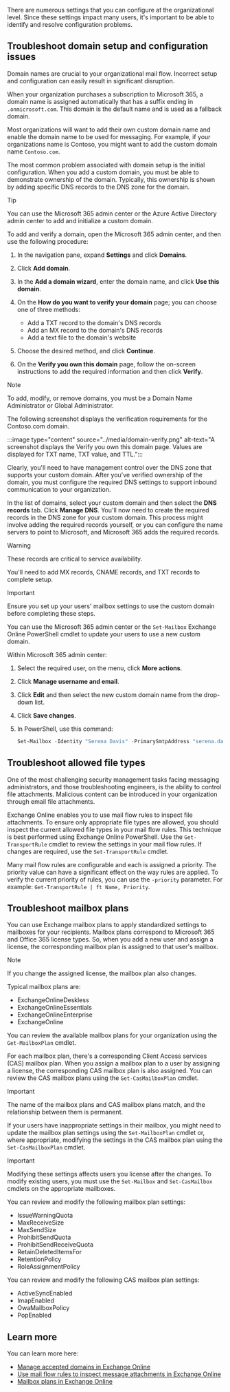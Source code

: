 There are numerous settings that you can configure at the organizational level. Since these settings impact many users, it's important to be able to identify and resolve configuration problems.

## Troubleshoot domain setup and configuration issues

Domain names are crucial to your organizational mail flow. Incorrect setup and configuration can easily result in significant disruption.

When your organization purchases a subscription to Microsoft 365, a domain name is assigned automatically that has a suffix ending in `.onmicrosoft.com`. This domain is the default name and is used as a fallback domain.

Most organizations will want to add their own custom domain name and enable the domain name to be used for messaging. For example, if your organizations name is Contoso, you might want to add the custom domain name `Contoso.com`.

The most common problem associated with domain setup is the initial configuration. When you add a custom domain, you must be able to demonstrate ownership of the domain. Typically, this ownership is shown by adding specific DNS records to the DNS zone for the domain.

> [!TIP]
> You can use the Microsoft 365 admin center or the Azure Active Directory admin center to add and initialize a custom domain. 

To add and verify a domain, open the Microsoft 365 admin center, and then use the following procedure:

1. In the navigation pane, expand **Settings** and click **Domains**.
1. Click **Add domain**.
1. In the **Add a domain wizard**, enter the domain name, and click **Use this domain**.
1. On the **How do you want to verify your domain** page; you can choose one of three methods:

    - Add a TXT record to the domain's DNS records
    - Add an MX record to the domain's DNS records
    - Add a text file to the domain's website

1. Choose the desired method, and click **Continue**.
1. On the **Verify you own this domain** page, follow the on-screen instructions to add the required information and then click **Verify**.

> [!NOTE]
> To add, modify, or remove domains, you must be a Domain Name Administrator or Global Administrator.

The following screenshot displays the verification requirements for the Contoso.com domain.

:::image type="content" source="../media/domain-verify.png" alt-text="A screenshot displays the Verify you own this domain page. Values are displayed for TXT name, TXT value, and TTL.":::

Clearly, you'll need to have management control over the DNS zone that supports your custom domain. After you've verified ownership of the domain, you must configure the required DNS settings to support inbound communication to your organization.

In the list of domains, select your custom domain and then select the **DNS records** tab. Click **Manage DNS**. You'll now need to create the required records in the DNS zone for your custom domain. This process might involve adding the required records yourself, or you can configure the name servers to point to Microsoft, and Microsoft 365 adds the required records.

> [!WARNING]
> These records are critical to service availability.

You'll need to add MX records, CNAME records, and TXT records to complete setup.

> [!IMPORTANT]
> Ensure you set up your users' mailbox settings to use the custom domain before completing these steps. 

You can use the Microsoft 365 admin center or the `Set-Mailbox` Exchange Online PowerShell cmdlet to update your users to use a new custom domain.

Within Microsoft 365 admin center:

1. Select the required user, on the menu, click **More actions**.
1. Click **Manage username and email**.
1. Click **Edit** and then select the new custom domain name from the drop-down list.
1. Click **Save changes**.
1. In PowerShell, use this command:

    ``` powershell
    Set-Mailbox -Identity "Serena Davis" -PrimarySmtpAddress "serena.davis@contoso.com"
    ````

## Troubleshoot allowed file types

One of the most challenging security management tasks facing messaging administrators, and those troubleshooting engineers, is the ability to control file attachments. Malicious content can be introduced in your organization through email file attachments.

Exchange Online enables you to use mail flow rules to inspect file attachments. To ensure only appropriate file types are allowed, you should inspect the current allowed file types in your mail flow rules. This technique is best performed using Exchange Online PowerShell. Use the `Get-TransportRule` cmdlet to review the settings in your mail flow rules. If changes are required, use the `Set-TransportRule` cmdlet.

Many mail flow rules are configurable and each is assigned a priority. The priority value can have a significant effect on the way rules are applied. To verify the current priority of rules, you can use the `-priority` parameter. For example: `Get-TransportRule | ft Name, Priority`.

## Troubleshoot mailbox plans

You can use Exchange mailbox plans to apply standardized settings to mailboxes for your recipients. Mailbox plans correspond to Microsoft 365 and Office 365 license types. So, when you add a new user and assign a license, the corresponding mailbox plan is assigned to that user's mailbox.

> [!NOTE]
> If you change the assigned license, the mailbox plan also changes. 

Typical mailbox plans are:

- ExchangeOnlineDeskless
- ExchangeOnlineEssentials
- ExchangeOnlineEnterprise
- ExchangeOnline

You can review the available mailbox plans for your organization using the `Get-MailboxPlan` cmdlet.

For each mailbox plan, there's a corresponding Client Access services (CAS) mailbox plan. When you assign a mailbox plan to a user by assigning a license, the corresponding CAS mailbox plan is also assigned. You can review the CAS mailbox plans using the `Get-CasMailboxPlan` cmdlet.

> [!IMPORTANT]
> The name of the mailbox plans and CAS mailbox plans match, and the relationship between them is permanent. 

If your users have inappropriate settings in their mailbox, you might need to update the mailbox plan settings using the `Set-MailboxPlan` cmdlet or, where appropriate, modifying the settings in the CAS mailbox plan using the `Set-CasMailboxPlan` cmdlet.

> [!IMPORTANT]
> Modifying these settings affects users you license after the changes. To modify existing users, you must use the `Set-Mailbox` and `Set-CasMailbox` cmdlets on the appropriate mailboxes.

You can review and modify the following mailbox plan settings:

- IssueWarningQuota
- MaxReceiveSize
- MaxSendSize
- ProhibitSendQuota
- ProhibitSendReceiveQuota
- RetainDeletedItemsFor
- RetentionPolicy
- RoleAssignmentPolicy

You can review and modify the following CAS mailbox plan settings:

- ActiveSyncEnabled
- ImapEnabled
- OwaMailboxPolicy
- PopEnabled

## Learn more

You can learn more here:

- [Manage accepted domains in Exchange Online](/exchange/mail-flow-best-practices/manage-accepted-domains/manage-accepted-domains)
- [Use mail flow rules to inspect message attachments in Exchange Online](/exchange/security-and-compliance/mail-flow-rules/inspect-message-attachments)
- [Mailbox plans in Exchange Online](/exchange/recipients-in-exchange-online/manage-user-mailboxes/mailbox-plans)